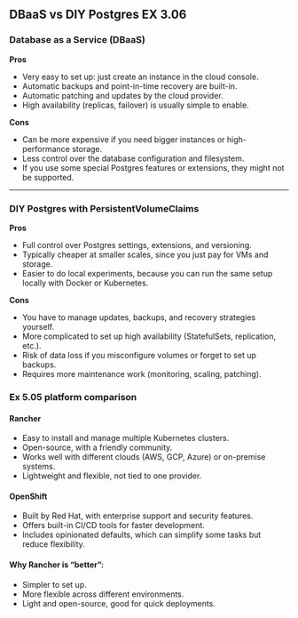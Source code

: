## DBaaS vs DIY Postgres EX 3.06

### Database as a Service (DBaaS)

**Pros**  
- Very easy to set up: just create an instance in the cloud console.  
- Automatic backups and point-in-time recovery are built-in.  
- Automatic patching and updates by the cloud provider.  
- High availability (replicas, failover) is usually simple to enable.  

**Cons**  
- Can be more expensive if you need bigger instances or high-performance storage.  
- Less control over the database configuration and filesystem.  
- If you use some special Postgres features or extensions, they might not be supported.  

---

### DIY Postgres with PersistentVolumeClaims

**Pros**  
- Full control over Postgres settings, extensions, and versioning.  
- Typically cheaper at smaller scales, since you just pay for VMs and storage.  
- Easier to do local experiments, because you can run the same setup locally with Docker or Kubernetes.  

**Cons**  
- You have to manage updates, backups, and recovery strategies yourself.  
- More complicated to set up high availability (StatefulSets, replication, etc.).  
- Risk of data loss if you misconfigure volumes or forget to set up backups.  
- Requires more maintenance work (monitoring, scaling, patching).  


### Ex 5.05 platform comparison

#### Rancher

- Easy to install and manage multiple Kubernetes clusters.
- Open-source, with a friendly community.
- Works well with different clouds (AWS, GCP, Azure) or on-premise systems.
- Lightweight and flexible, not tied to one provider.

#### OpenShift

- Built by Red Hat, with enterprise support and security features.
- Offers built-in CI/CD tools for faster development.
- Includes opinionated defaults, which can simplify some tasks but reduce flexibility.

#### Why Rancher is “better”:

- Simpler to set up.
- More flexible across different environments.
- Light and open-source, good for quick deployments.






